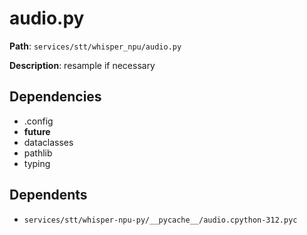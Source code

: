 # audio.py

**Path**: `services/stt/whisper_npu/audio.py`

**Description**: resample if necessary

## Dependencies
- .config
- __future__
- dataclasses
- pathlib
- typing

## Dependents
- `services/stt/whisper-npu-py/__pycache__/audio.cpython-312.pyc`

